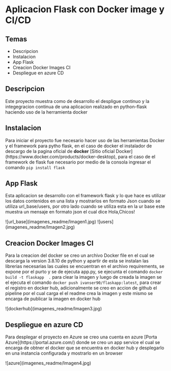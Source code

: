# Aplicacion Flask con Docker image y CI/CD

## Temas
- Descripcion
- Instalacion
- App Flask
- Creacion Docker Images CI
- Despliegue en azure CD


## Descripcion
<p>Este proyecto muestra como de desarrollo el despligue continuo y la integegracion continua de una aplicacion realizado en python-flask
haciendo uso de la herramienta docker</p>

## Instalacion
<p>Para iniciar el proyecto fue necesario hacer uso de las herramientas Docker y el framework para pytho flask, en el caso de docker el instalador de descargo de la pagina oficial de <strong>docker</strong> [Sitio oficial Docker](https://www.docker.com/products/docker-desktop), para el caso de el framework de flask fue necesario por medio de la consola ingresar el comando <code>pip install flask</code></p>

## App Flask
<p>Esta aplicacion se desarrollo con  el framework flask y lo que hace es utilizar los datos contenidos en una lista y mostrarlos en formato Json cuando se utiliza url_base/users, por otro lado cuando se utiliza esta en la ur base  este muestra un mensaje en formato json el cual dice  Hola,Chicos!</p>
![url_base](imagenes_readme/Imagen1.jpg)
![users](imagenes_readme/Imagen2.jpg)

## Creacion Docker Images CI
<p>Para la creacion del docker se creo un archivo Docker file en el cual se descarga la version 3.8.10 de python y apartir  de esta se instalan las librerias necesarias las cuales se encuentran en el archivo requirements, se expone por el purto y se de ejecuta app.py, se ejecunta el comando <code>docker build -t flaskapp  .</code>
para clear la imagen y luego de creada la imagen se el ejecuta el comando <code>docker push ivanser90/flaskapp:latest</code>, para crear el registro en docker hub, adicionalmente se creo en accion  de github el pipeline por el cual carga el el readme crea la imagen y este mismo se encarga de publicar la imagen en docker hub</p>
![dockerhub](imagenes_readme/Imagen3.jpg)

## Despliegue en azure CD
<p>Para desplegar el proyecto en Azure se creo una cuenta en azure [Porta Azure](https://portal.azure.com/)  donde se creo un app service el cual se encarga de obtner el docker que se encuentra en docker hub y desplegarlo en una instancia configurada y mostrarlo en un browser</p>
![azure](imagenes_readme/Imagen4.jpg)
